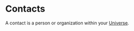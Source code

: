 # Contacts

A contact is a person or organization within your [Universe](fundamentals/universes.md).
